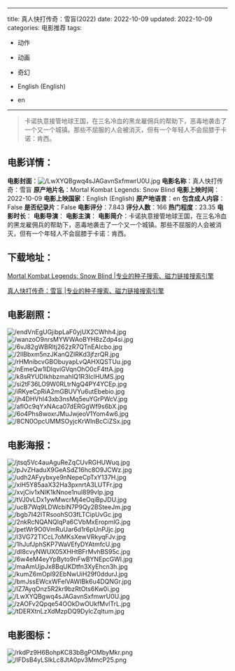 
---
title: 真人快打传奇：雪盲(2022)
date: 2022-10-09
updated: 2022-10-09
categories: 电影推荐
tags:
- 动作
- 动画
- 奇幻

- English (English)
- en
---


> 卡诺执意接管地球王国，在三名冷血的黑龙雇佣兵的帮助下，恶毒地袭击了一个又一个城镇。那些不屈服的人会被消灭，但有一个年轻人不会屈膝于卡诺：肯西。

## **电影详情**：

**电影封面**：<img src="https://image.tmdb.org/t/p/w200/LwXYQBgwq4sJAGavnSxfmwrU0U.jpg" alt="/LwXYQBgwq4sJAGavnSxfmwrU0U.jpg" title="/LwXYQBgwq4sJAGavnSxfmwrU0U.jpg">
**电影名称**：真人快打传奇：雪盲
**原产地片名**：Mortal Kombat Legends: Snow Blind
**电影上映时间**：2022-10-09
**电影上映国家**：English (English)
**原产地语言**：en
**包含成人内容**：False
**是否纪录片**：False
**电影评分**：7.843
**评分人数**：166
**热门程度**：23.35
**电影时长**：
**电影导演**：
**电影主演**：
**电影简介**：卡诺执意接管地球王国，在三名冷血的黑龙雇佣兵的帮助下，恶毒地袭击了一个又一个城镇。那些不屈服的人会被消灭，但有一个年轻人不会屈膝于卡诺：肯西。

## **下载地址**：
[Mortal Kombat Legends: Snow Blind |专业的种子搜索、磁力链接搜索引擎](https://movie.amd794.com:2083/?search=Mortal%20Kombat%20Legends%3A%20Snow%20Blind&ordering=&mode=match_phrase&page_size=10&page=1)

[真人快打传奇：雪盲 |专业的种子搜索、磁力链接搜索引擎](https://movie.amd794.com:2083/?search=%E7%9C%9F%E4%BA%BA%E5%BF%AB%E6%89%93%E4%BC%A0%E5%A5%87%EF%BC%9A%E9%9B%AA%E7%9B%B2&ordering=&mode=match_phrase&page_size=10&page=1)
 

## **电影剧照**：
<img src="https://image.tmdb.org/t/p/original/endVnEgUGjibpLaF0yjUX2CWhh4.jpg" alt="/endVnEgUGjibpLaF0yjUX2CWhh4.jpg" title="/endVnEgUGjibpLaF0yjUX2CWhh4.jpg"><img src="https://image.tmdb.org/t/p/original/wanzoO9nrsMYWWAoBYH8zZdp4si.jpg" alt="/wanzoO9nrsMYWWAoBYH8zZdp4si.jpg" title="/wanzoO9nrsMYWWAoBYH8zZdp4si.jpg"><img src="https://image.tmdb.org/t/p/original/6vJ82gWBRltj262zR7QTnEAIcbo.jpg" alt="/6vJ82gWBRltj262zR7QTnEAIcbo.jpg" title="/6vJ82gWBRltj262zR7QTnEAIcbo.jpg"><img src="https://image.tmdb.org/t/p/original/2llBbxm5nzJKanQZIRKd3jfzrQR.jpg" alt="/2llBbxm5nzJKanQZIRKd3jfzrQR.jpg" title="/2llBbxm5nzJKanQZIRKd3jfzrQR.jpg"><img src="https://image.tmdb.org/t/p/original/rHMnibcvGBObuyapLvQAHXQSTUu.jpg" alt="/rHMnibcvGBObuyapLvQAHXQSTUu.jpg" title="/rHMnibcvGBObuyapLvQAHXQSTUu.jpg"><img src="https://image.tmdb.org/t/p/original/nEmeQw1lDlqviGVqnOhO0cF4ttA.jpg" alt="/nEmeQw1lDlqviGVqnOhO0cF4ttA.jpg" title="/nEmeQw1lDlqviGVqnOhO0cF4ttA.jpg"><img src="https://image.tmdb.org/t/p/original/k8sRYUDIkhbzmahIQ1R3IclHUMS.jpg" alt="/k8sRYUDIkhbzmahIQ1R3IclHUMS.jpg" title="/k8sRYUDIkhbzmahIQ1R3IclHUMS.jpg"><img src="https://image.tmdb.org/t/p/original/si2tF36LO9W0RLtrNgQ4PY4YCEp.jpg" alt="/si2tF36LO9W0RLtrNgQ4PY4YCEp.jpg" title="/si2tF36LO9W0RLtrNgQ4PY4YCEp.jpg"><img src="https://image.tmdb.org/t/p/original/iRKyeCpRiA2mGBUVYu6utEbebio.jpg" alt="/iRKyeCpRiA2mGBUVYu6utEbebio.jpg" title="/iRKyeCpRiA2mGBUVYu6utEbebio.jpg"><img src="https://image.tmdb.org/t/p/original/jh4DHVhI43xb3nsMq5euYGrPWcV.jpg" alt="/jh4DHVhI43xb3nsMq5euYGrPWcV.jpg" title="/jh4DHVhI43xb3nsMq5euYGrPWcV.jpg"><img src="https://image.tmdb.org/t/p/original/aflOc9qYxNAca07dERGgWf9s6bX.jpg" alt="/aflOc9qYxNAca07dERGgWf9s6bX.jpg" title="/aflOc9qYxNAca07dERGgWf9s6bX.jpg"><img src="https://image.tmdb.org/t/p/original/6o4Phs8woxrJMuJwjeoV1Yom4w6.jpg" alt="/6o4Phs8woxrJMuJwjeoV1Yom4w6.jpg" title="/6o4Phs8woxrJMuJwjeoV1Yom4w6.jpg"><img src="https://image.tmdb.org/t/p/original/8CN0OpcUMMSOyjcKrWlnBcCiZSx.jpg" alt="/8CN0OpcUMMSOyjcKrWlnBcCiZSx.jpg" title="/8CN0OpcUMMSOyjcKrWlnBcCiZSx.jpg">

## **电影海报**：
<img src="https://image.tmdb.org/t/p/original/jtsq5Vc4auAguReZqCUvRGHUWuq.jpg" alt="/jtsq5Vc4auAguReZqCUvRGHUWuq.jpg" title="/jtsq5Vc4auAguReZqCUvRGHUWuq.jpg"><img src="https://image.tmdb.org/t/p/original/pJvZHaduX9GeASdZ16hc8O9JCWz.jpg" alt="/pJvZHaduX9GeASdZ16hc8O9JCWz.jpg" title="/pJvZHaduX9GeASdZ16hc8O9JCWz.jpg"><img src="https://image.tmdb.org/t/p/original/udh2AFyybxye9nNepeCpTxY137H.jpg" alt="/udh2AFyybxye9nNepeCpTxY137H.jpg" title="/udh2AFyybxye9nNepeCpTxY137H.jpg"><img src="https://image.tmdb.org/t/p/original/xiH5Y85aaX32Ha3pxnrtA3LUTFr.jpg" alt="/xiH5Y85aaX32Ha3pxnrtA3LUTFr.jpg" title="/xiH5Y85aaX32Ha3pxnrtA3LUTFr.jpg"><img src="https://image.tmdb.org/t/p/original/xvjCiv1xNlK1kNnoe1nul899vIp.jpg" alt="/xvjCiv1xNlK1kNnoe1nul899vIp.jpg" title="/xvjCiv1xNlK1kNnoe1nul899vIp.jpg"><img src="https://image.tmdb.org/t/p/original/tVJ0vLDx1ywMwcrMj4eOqiBpJDU.jpg" alt="/tVJ0vLDx1ywMwcrMj4eOqiBpJDU.jpg" title="/tVJ0vLDx1ywMwcrMj4eOqiBpJDU.jpg"><img src="https://image.tmdb.org/t/p/original/ucB7Wq9LDWcblN7P9Qy2BSteeJm.jpg" alt="/ucB7Wq9LDWcblN7P9Qy2BSteeJm.jpg" title="/ucB7Wq9LDWcblN7P9Qy2BSteeJm.jpg"><img src="https://image.tmdb.org/t/p/original/bgb7I42lTRsoohSO3fLTCipUvGc.jpg" alt="/bgb7I42lTRsoohSO3fLTCipUvGc.jpg" title="/bgb7I42lTRsoohSO3fLTCipUvGc.jpg"><img src="https://image.tmdb.org/t/p/original/2nkRcNQANQlqPa6CVbMxEropmlG.jpg" alt="/2nkRcNQANQlqPa6CVbMxEropmlG.jpg" title="/2nkRcNQANQlqPa6CVbMxEropmlG.jpg"><img src="https://image.tmdb.org/t/p/original/petWr9O0VmRuUar6d1r6pUnPJjc.jpg" alt="/petWr9O0VmRuUar6d1r6pUnPJjc.jpg" title="/petWr9O0VmRuUar6d1r6pUnPJjc.jpg"><img src="https://image.tmdb.org/t/p/original/l3VG72TlCcL7oMKsXewVRkyqFJv.jpg" alt="/l3VG72TlCcL7oMKsXewVRkyqFJv.jpg" title="/l3VG72TlCcL7oMKsXewVRkyqFJv.jpg"><img src="https://image.tmdb.org/t/p/original/1hJufJphSKP7WaVEfyDYAtmfcU.jpg" alt="/1hJufJphSKP7WaVEfyDYAtmfcU.jpg" title="/1hJufJphSKP7WaVEfyDYAtmfcU.jpg"><img src="https://image.tmdb.org/t/p/original/dI8cvyNWUX05XHHtBFrMvhBS95c.jpg" alt="/dI8cvyNWUX05XHHtBFrMvhBS95c.jpg" title="/dI8cvyNWUX05XHHtBFrMvhBS95c.jpg"><img src="https://image.tmdb.org/t/p/original/6w4eM4eyYpByto9nFwBYNEpcGWl.jpg" alt="/6w4eM4eyYpByto9nFwBYNEpcGWl.jpg" title="/6w4eM4eyYpByto9nFwBYNEpcGWl.jpg"><img src="https://image.tmdb.org/t/p/original/maAmUjpJx8BqUKDtfn3XyEhcn3h.jpg" alt="/maAmUjpJx8BqUKDtfn3XyEhcn3h.jpg" title="/maAmUjpJx8BqUKDtfn3XyEhcn3h.jpg"><img src="https://image.tmdb.org/t/p/original/kumZ6mOpl92EbNwUiH29f0ddurJ.jpg" alt="/kumZ6mOpl92EbNwUiH29f0ddurJ.jpg" title="/kumZ6mOpl92EbNwUiH29f0ddurJ.jpg"><img src="https://image.tmdb.org/t/p/original/bmJssEWcxWFelVAWIBk6u4DQNGr.jpg" alt="/bmJssEWcxWFelVAWIBk6u4DQNGr.jpg" title="/bmJssEWcxWFelVAWIBk6u4DQNGr.jpg"><img src="https://image.tmdb.org/t/p/original/lZ7AyqOnz5R2kr9bzRtOts6Kw0i.jpg" alt="/lZ7AyqOnz5R2kr9bzRtOts6Kw0i.jpg" title="/lZ7AyqOnz5R2kr9bzRtOts6Kw0i.jpg"><img src="https://image.tmdb.org/t/p/original/LwXYQBgwq4sJAGavnSxfmwrU0U.jpg" alt="/LwXYQBgwq4sJAGavnSxfmwrU0U.jpg" title="/LwXYQBgwq4sJAGavnSxfmwrU0U.jpg"><img src="https://image.tmdb.org/t/p/original/zAOFv2Qpqe54OOkDwOUkfMvlTrL.jpg" alt="/zAOFv2Qpqe54OOkDwOUkfMvlTrL.jpg" title="/zAOFv2Qpqe54OOkDwOUkfMvlTrL.jpg"><img src="https://image.tmdb.org/t/p/original/tDERXtnLzXdMzpDQ9DylcZqltum.jpg" alt="/tDERXtnLzXdMzpDQ9DylcZqltum.jpg" title="/tDERXtnLzXdMzpDQ9DylcZqltum.jpg">

## **电影图标**：
<img src="https://image.tmdb.org/t/p/original/rkdPz9H6BohpKC83bBgPOMbyMkr.png" alt="/rkdPz9H6BohpKC83bBgPOMbyMkr.png" title="/rkdPz9H6BohpKC83bBgPOMbyMkr.png"><img src="https://image.tmdb.org/t/p/original/lFDsB4yLSlkLc8JtA0pv3MmcP25.png" alt="/lFDsB4yLSlkLc8JtA0pv3MmcP25.png" title="/lFDsB4yLSlkLc8JtA0pv3MmcP25.png">
